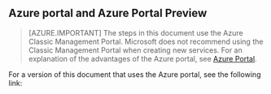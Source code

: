 ## Azure portal and Azure Portal Preview
> [AZURE.IMPORTANT]
> The steps in this document use the Azure Classic Management Portal. Microsoft does not recommend using the Classic Management Portal when creating new services. For an explanation of the advantages of the Azure portal, see [Azure Portal](https://azure.microsoft.com/features/azure-portal/). 
> 
> 

For a version of this document that uses the Azure portal, see the following link:

